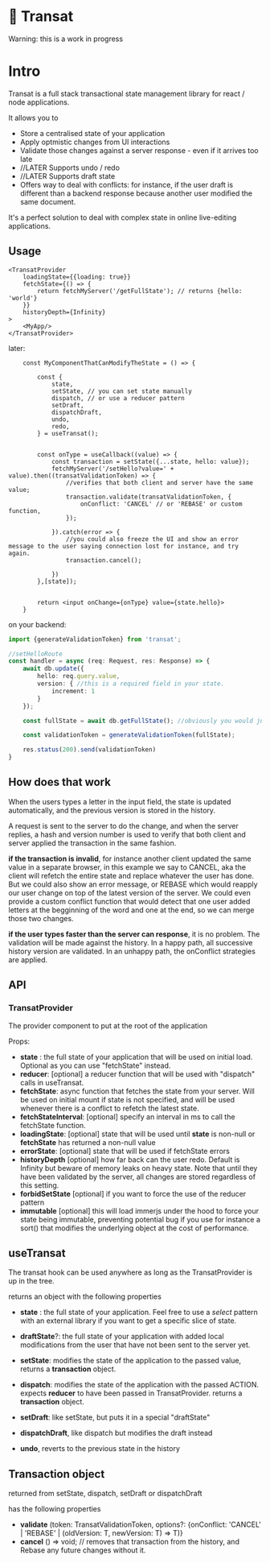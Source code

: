 # 💺 Transat

Warning: this is a work in progress

# Intro

Transat is a full stack transactional state management library for react / node applications.

It allows you to

- Store a centralised state of your application
- Apply optmistic changes from UI interactions
- Validate those changes against a server response - even if it arrives too late
- //LATER Supports undo / redo
- //LATER Supports draft state
- Offers way to deal with conflicts: for instance, if the user draft is different than a backend response because another user modified the same document.

It's a perfect solution to deal with complex state in online live-editing applications.


## Usage

```tsx
<TransatProvider
    loadingState={{loading: true}}
    fetchState={() => {
        return fetchMyServer('/getFullState'); // returns {hello: 'world'}
    }}
    historyDepth={Infinity}
>
    <MyApp/>
</TransatProvider>
```

later:
```tsx
    const MyComponentThatCanModifyTheState = () => {

        const {
            state,
            setState, // you can set state manually
            dispatch, // or use a reducer pattern
            setDraft,
            dispatchDraft,
            undo,
            redo,
        } = useTransat();


        const onType = useCallback((value) => {
            const transaction = setState({...state, hello: value});
            fetchMyServer('/setHello?value=' + value).then((transatValidationToken) => {
                //verifies that both client and server have the same value;
                transaction.validate(transatValidationToken, {
                    onConflict: 'CANCEL' // or 'REBASE' or custom function,
                }); 
               
            }).catch(error => {
                //you could also freeze the UI and show an error message to the user saying connection lost for instance, and try again.
                transaction.cancel();

            })
        },[state]);


        return <input onChange={onType} value={state.hello}>
    }
```

on your backend:

```typescript
import {generateValidationToken} from 'transat';

//setHelloRoute
const handler = async (req: Request, res: Response) => {
    await db.update({
        hello: req.query.value,
        version: { //this is a required field in your state.
            increment: 1
        }
    });

    const fullState = await db.getFullState(); //obviously you would just want the scope of what your application has locally.

    const validationToken = generateValidationToken(fullState);

    res.status(200).send(validationToken)
}

```

## How does that work

When the users types a letter in the input field, the state is updated automatically,
and the previous version is stored in the history.

A request is sent to the server to do the change, and when the server replies, a hash and version number is used to verify that both client and server applied the transaction in the same fashion. 

**if the transaction is invalid**, for instance another client updated the same value in a separate browser, in this example we say to CANCEL, aka the client will refetch the entire state and replace whatever the user has done. But we could also show an error message, or REBASE which would reapply our user change on top of the latest version of the server. We could even provide a custom conflict function that would detect that one user added letters at the begginning of the word and one at the end, so we can merge those two changes.

**if the user types faster than the server can response**, it is no problem. The validation will be made against the history. In a happy path, all successive history version are validated. In an unhappy path, the onConflict strategies are applied.

## API

### TransatProvider
The provider component to put at the root of the application

Props:

- **state** : the full state of your application that will be used on initial load. Optional as you can use "fetchState" instead.
- **reducer**: [optional] a reducer function that will be used with "dispatch" calls in useTransat.
- **fetchState**: async function that fetches the state from your server. Will be used on initial mount if state is not specified, and will be used whenever there is a conflict to refetch the latest state.
- **fetchStateInterval**: [optional] specify an interval in ms to call the fetchState function.
- **loadingState**: [optional] state that will be used until **state** is non-null or **fetchState** has returned a non-null value
- **errorState**: [optional] state that will be used if fetchState errors
- **historyDepth** [optional] how far back can the user redo. Default is Infinity but beware of memory leaks on heavy state. Note that until they have been validated by the server, all changes are stored regardless of this setting.
- **forbidSetState** [optional] if you want to force the use of the reducer pattern
- **immutable** [optional] this will load immerjs under the hood to force your state being immutable, preventing potential bug if you use for instance a sort() that modifies the underlying object at the cost of performance.

## useTransat
The transat hook can be used anywhere as long as the TransatProvider is up in the tree.

returns an object with the following properties

- **state** : the full state of your application. Feel free to use a *select* pattern with an external library if you want to get a specific slice of state.
- **draftState**?: the full state of your application with added local modifications from the user that have not been sent to the server yet.

- **setState**: modifies the state of the application to the passed value, returns a **transaction** object.
- **dispatch**: modifies the state of the application with the passed ACTION. expects **reducer** to have been passed in TransatProvider. returns a **transaction** object.
- **setDraft**: like setState, but puts it in a special "draftState"
- **dispatchDraft**, like dispatch but modifies the draft instead
- **undo**, reverts to the previous state in the history


## Transaction object
returned from setState, dispatch, setDraft or dispatchDraft

has the following properties

- **validate** (token: TransatValidationToken, options?: {onConflict: 'CANCEL' | 'REBASE' | <T>(oldVersion: T, newVersion: T) => T)}
- **cancel** () => void; // removes that transaction from the history, and Rebase any future changes without it. 

